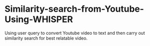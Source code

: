 # Similarity-search-from-Youtube-Using-WHISPER
Using user query to convert Youtube video to text and then carry out similarity search for best relatable video.
